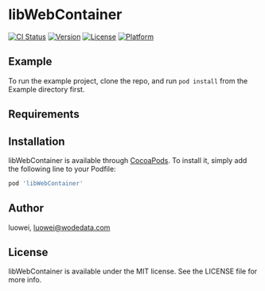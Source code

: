 # libWebContainer

[![CI Status](https://img.shields.io/travis/luowei/libWebContainer.svg?style=flat)](https://travis-ci.org/luowei/libWebContainer)
[![Version](https://img.shields.io/cocoapods/v/libWebContainer.svg?style=flat)](https://cocoapods.org/pods/libWebContainer)
[![License](https://img.shields.io/cocoapods/l/libWebContainer.svg?style=flat)](https://cocoapods.org/pods/libWebContainer)
[![Platform](https://img.shields.io/cocoapods/p/libWebContainer.svg?style=flat)](https://cocoapods.org/pods/libWebContainer)

## Example

To run the example project, clone the repo, and run `pod install` from the Example directory first.

## Requirements

## Installation

libWebContainer is available through [CocoaPods](https://cocoapods.org). To install
it, simply add the following line to your Podfile:

```ruby
pod 'libWebContainer'
```

## Author

luowei, luowei@wodedata.com

## License

libWebContainer is available under the MIT license. See the LICENSE file for more info.
